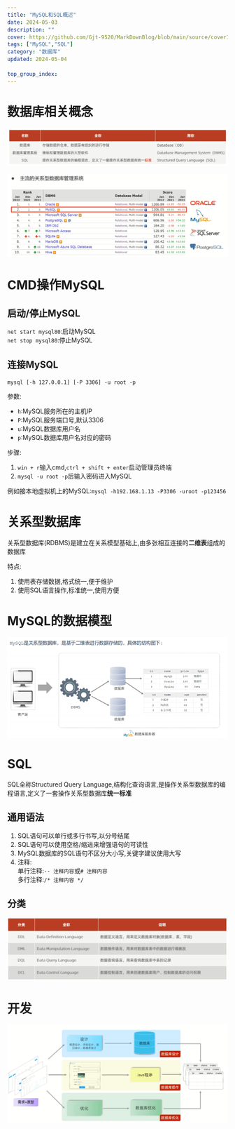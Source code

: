 ```yaml
---
title: "MySQL和SQL概述"
date: 2024-05-03
description: ""
cover: https://github.com/Gjt-9520/MarkDownBlog/blob/main/source/coverImages/Bimage-135/Bimage5.jpg?raw=true
tags: ["MySQL","SQL"]
category: "数据库"
updated: 2024-05-04
 
top_group_index: 
---
```


# 数据库相关概念

![数据库相关概念](../images/数据库相关概念.png)

![主流的关系型数据库管理系统](../images/主流的关系型数据库管理系统.png)

# CMD操作MySQL

## 启动/停止MySQL

`net start mysql80`:启动MySQL                    
`net stop mysql80`:停止MySQL              

## 连接MySQL

`mysql [-h 127.0.0.1] [-P 3306] -u root -p`

参数:               
- `h`:MySQL服务所在的主机IP              
- `P`:MySQL服务端口号,默认3306            
- `u`:MySQL数据库用户名                 
- `p`:MySQL数据库用户名对应的密码                    

步骤:
1. `win + r`输入cmd,`ctrl + shift + enter`启动管理员终端
2. `mysql -u root -p`后输入密码进入MySQL

例如接本地虚拟机上的MySQL:`mysql -h192.168.1.13 -P3306 -uroot -p123456`

# 关系型数据库

关系型数据库(RDBMS)是建立在关系模型基础上,由多张相互连接的**二维表**组成的数据库

特点:
1. 使用表存储数据,格式统一,便于维护
2. 使用SQL语言操作,标准统一,使用方便

# MySQL的数据模型

![MySQL数据库数据模型](../images/MySQL数据库数据模型.png)

# SQL

SQL全称Structured Query Language,结构化查询语言,是操作关系型数据库的编程语言,定义了一套操作关系型数据库**统一标准**          

## 通用语法

1. SQL语句可以单行或多行书写,以分号结尾
2. SQL语句可以使用空格/缩进来增强语句的可读性
3. MySQL数据库的SQL语句不区分大小写,关键字建议使用大写
4. 注释:                
单行注释:`-- 注释内容`或`# 注释内容`                   
多行注释:`/* 注释内容 */`

## 分类

![SQL分类](../images/SQL分类.png)

# 开发

![开发](../images/开发_数据库.png)